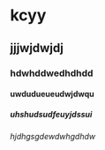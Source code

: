 # kcyy
## jjjwjdwjdj
### hdwhddwedhdhdd
#### uwdudueueudwjdwqu
##### uhshudsudfeuyjdssui
###### hjdhgsgdewdwhgdhdw
